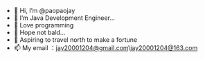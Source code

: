 - 👋 Hi, I’m @paopaojay
- 👀 I’m Java Development Engineer...
- 💞️ Love programming
- 🌱 Hope not bald...
- 💞️ Aspiring to travel north to make a fortune
- 📫 My email ：jay20001204@gmail.com\jay20001204@163.com

<!---
paopaojay/paopaojay is a ✨ special ✨ repository because its `README.md` (this file) appears on your GitHub profile.
You can click the Preview link to take a look at your changes.
--->
